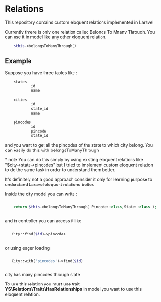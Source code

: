 # Relations

<p> This repository contains custom eloquent relations implemented in Laravel  </p>
<p>Currently threre is only one relation called Belongs To Mnany Through.
You can use it in model like any other eloquent relation.</p>


```php
    $this->belongsToManyThrough()
```

## Example

<p>Suppose you have three tables like :</p>

```php
    states
            id
            name
    
    cities 
            id 
            state_id 
            name 
            
    pincodes 
            id 
            pincode
            state_id
```

 and you want to get all the pincodes of the state to which city belong. You can easily do this with belongsToManyThrough

<p>* note You can do this simply by using existing eloquent relations like "$city->state->pincodes"  but I tried to implement custom 
eloquent relation to do the same task in order to understand them better.
    
It's definitely not a good approach consider it only for learning purpose to understand Laravel eloquent relations better. </p>

<p>Inside the city model you can write :</p> 

```php

    return $this->belongsToManyThrough( Pincode::class,State::class );
    
```
 and in controller you can access it like 
 
 ```php
 
    City::find($id)->pincodes
    
 ```
or using eager loading 
    
 ```php
 
    City::with('pincodes')->find($id)
    
 ```

<p>city has many pincodes through state </p>
<p> To use this relation you must use trait <b>YS\Relations\Traits\HasRelationships</b> in
 model you want to use this eloquent relation. </p>
